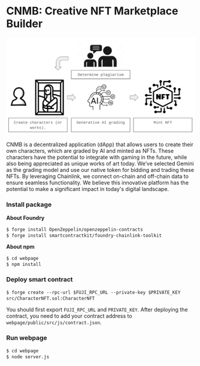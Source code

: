 # CNMB: Creative NFT Marketplace Builder

![image info](./img/workflow.png)

CNMB is a decentralized application (dApp) that allows users to create their own characters, which are graded by AI and minted as NFTs. These characters have the potential to integrate with gaming in the future, while also being appreciated as unique works of art today. We’ve selected Gemini as the grading model and use our native token for bidding and trading these NFTs. By leveraging Chainlink, we connect on-chain and off-chain data to ensure seamless functionality. We believe this innovative platform has the potential to make a significant impact in today's digital landscape.

### Install package

**About Foundry**
```shell
$ forge install OpenZeppelin/openzeppelin-contracts
$ forge install smartcontractkit/foundry-chainlink-toolkit
```

**About npm**
```shell
$ cd webpage
$ npm install
```

### Deploy smart contract

```
$ forge create --rpc-url $FUJI_RPC_URL --private-key $PRIVATE_KEY src/CharacterNFT.sol:CharacterNFT
```
You should first export `FUJI_RPC_URL` and `PRIVATE_KEY`. 
After deploying the contract, you need to add your contract address to `webpage/public/src/js/contract.json`.

### Run webpage

```shell
$ cd webpage
$ node server.js
```
